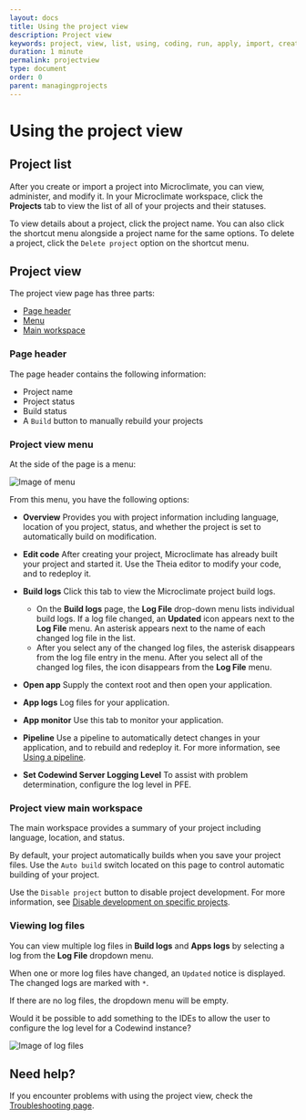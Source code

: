 ```yaml
---
layout: docs
title: Using the project view
description: Project view
keywords: project, view, list, using, coding, run, apply, import, create, edit, log, monitor, project list, project view, page header, project view menu, project view main workspace
duration: 1 minute
permalink: projectview
type: document
order: 0
parent: managingprojects
---
```


# Using the project view

## Project list

After you create or import a project into Microclimate, you can view, administer, and modify it. In your Microclimate workspace, click the **Projects** tab to view the list of all of your projects and their statuses.

To view details about a project, click the project name. You can also click the shortcut menu alongside a project name for the same options. To delete a project, click the `Delete project` option on the shortcut menu.

## Project view

The project view page has three parts:
* [Page header](#page-header)
* [Menu](#project-view-menu)
* [Main workspace](#project-view-main-workspace)

### Page header

The page header contains the following information:
* Project name
* Project status
* Build status
* A `Build` button to manually rebuild your projects

### Project view menu

At the side of the page is a menu:

![Image of menu](./images/projectmenu.png)


From this menu, you have the following options:

- **Overview** Provides you with project information including language, location of you project, status, and whether the project is set to automatically build on modification.

- **Edit code** After creating your project, Microclimate has already built your project and started it. Use the Theia editor to modify your code, and to redeploy it.

- **Build logs** Click this tab to view the Microclimate project build logs.
  - On the **Build logs** page, the **Log File** drop-down menu lists individual build logs. If a log file changed, an **Updated** icon appears next to the **Log File** menu. An asterisk appears next to the name of each changed log file in the list.
  - After you select any of the changed log files, the asterisk disappears from the log file entry in the menu. After you select all of the changed log files, the icon disappears from the **Log File** menu.

- **Open app** Supply the context root and then open your application.

- **App logs** Log files for your application.

- **App monitor** Use this tab to monitor your application.

- **Pipeline** Use a pipeline to automatically detect changes in your application, and to rebuild and redeploy it. For more information, see [Using a pipeline](./usingapipeline).

- **Set Codewind Server Logging Level** To assist with problem determination, configure the log level in PFE.

### Project view main workspace

The main workspace provides a summary of your project including language, location, and status.

By default, your project automatically builds when you save your project files. Use the `Auto build` switch located on this page to control automatic building of your project.

Use the `Disable project` button to disable project development. For more information, see [Disable development on specific projects](./disabledevelopmentonprojects).

### Viewing log files

You can view multiple log files in **Build logs** and **Apps logs** by selecting a log from the **Log File** dropdown menu.

When one or more log files have changed, an `Updated` notice is displayed. The changed logs are marked with `*`. 

If there are no log files, the dropdown menu will be empty.

Would it be possible to add something to the IDEs to allow the user to configure the log level for a Codewind instance?

![Image of log files](./images/viewingmultiplelogfiles.png)

## Need help?
If you encounter problems with using the project view, check the [Troubleshooting page](troubleshooting.html#using-the-project-view).
